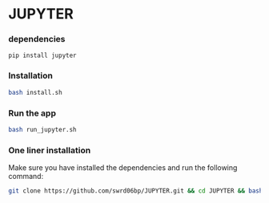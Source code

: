 # JUPYTER

### dependencies
```
pip install jupyter
```

### Installation
```sh
bash install.sh
```

### Run the app
```sh
bash run_jupyter.sh
```

### One liner installation
Make sure you have installed the dependencies and run the following command:
```sh
git clone https://github.com/swrd06bp/JUPYTER.git && cd JUPYTER && bash install.sh && cd .. && cp JUPYTER/run_jupyter.sh . && rm -rf JUPYTER
```
